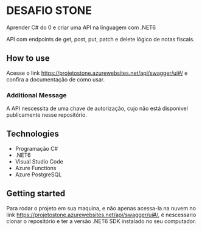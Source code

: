 # DESAFIO STONE
Aprender C# do 0 e criar uma API na linguagem com .NET6

API com endpoints de get, post, put, patch e delete lógico de notas fiscais.


## How to use

Acesse o link https://projetostone.azurewebsites.net/api/swagger/ui#/ e confira a documentação de como usar.

### Additional Message 

A API nescessita de uma chave de autorização, cujo não está disponivel publicamente nesse repositório.
 

## Technologies

- Programação C#
- .NET6
- Visual Studio Code
- Azure Functions
- Azure PostgreSQL

## Getting started

Para rodar o projeto em sua maquina, e não apenas acessa-la na nuvem no link https://projetostone.azurewebsites.net/api/swagger/ui#/, é nescessario clonar o repositório e ter a versão .NET6 SDK instalado no seu computador.
